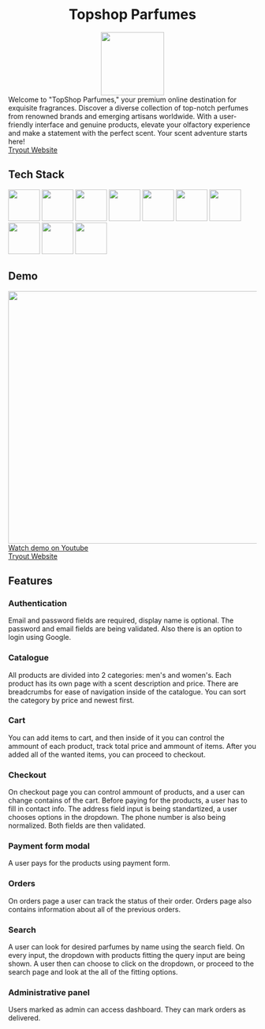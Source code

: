 <div align='center'> 
<h1>Topshop Parfumes</h1> 
  <img src='https://xn--d1ai6ai.xn--p1ai/design/desktop/img/pic/w2.png' height="128"/>
</div>
Welcome to "TopShop Parfumes," your premium online destination for exquisite fragrances. Discover a diverse collection of top-notch perfumes from renowned brands and emerging artisans worldwide. With a user-friendly interface and genuine products, elevate your olfactory experience and make a statement with the perfect scent. Your scent adventure starts here!
<br>
<div><a href='https://topshop-parfumes.netlify.app/'>Tryout Website</a></div>
<h2>Tech Stack</h2>
<span>
  <img src="https://cdn.jsdelivr.net/gh/devicons/devicon/icons/javascript/javascript-original.svg" width="64" height="64" />
  <img src="https://cdn.jsdelivr.net/gh/devicons/devicon/icons/typescript/typescript-original.svg" width="64" height="64" />
  <img src="https://cdn.jsdelivr.net/gh/devicons/devicon/icons/react/react-original-wordmark.svg" width="64" height="64" />
  <img src="https://reactrouter.com/_brand/react-router-stacked-color.png" height='64'/>
  <img src="https://cdn.jsdelivr.net/gh/devicons/devicon/icons/redux/redux-original.svg" width="64" height="64"/>
  <img src="https://user-images.githubusercontent.com/36799589/69492522-e6b41b80-0ec9-11ea-90d3-b37bacad7ca8.png" height='64'/>
  <img src="https://i.ytimg.com/vi/nF4vw3efUwY/maxresdefault.jpg" height='64' />
  <img src="https://cdn.jsdelivr.net/gh/devicons/devicon/icons/firebase/firebase-plain-wordmark.svg" width="64" height="64" />
  <img src="https://upload.wikimedia.org/wikipedia/commons/thumb/9/97/Netlify_logo_%282%29.svg/1200px-Netlify_logo_%282%29.svg.png" height="64"/>
  <img src="https://user-images.githubusercontent.com/2752551/30405068-a7733b34-989e-11e7-8f66-7badaf1373ed.png" height="64"/>
</span>
<h2>Demo</h2>
<img src="https://i.imgur.com/K8sMHFj.gif" height="512" />
<a href="https://www.youtube.com/watch?v=Qesd0xe01Mw">Watch demo on Youtube</a>
<div><a href='https://topshop-parfumes.netlify.app/'>Tryout Website</a></div>
<h2>Features</h2>
<h3>Authentication</h3>
Email and password fields are required, display name is optional. The password and email fields are being validated. Also there is an option to login using Google.
<h3>Catalogue</h3>
All products are divided into 2 categories: men's and women's. Each product has its own page with a scent description and price. There are breadcrumbs for ease of navigation inside of the catalogue. You can sort the category by price and newest first.
<h3>Cart</h3>
You can add items to cart, and then inside of it you can control the ammount of each product, track total price and ammount of items. After you added all of the wanted items, you can proceed to checkout.
<h3>Checkout</h3>
On checkout page you can control ammount of products, and a user can change contains of the cart. Before paying for the products, a user has to fill in contact info. The address field input is being standartized, a user chooses options in the dropdown. The phone number is also being normalized. Both fields are then validated.
<h3>Payment form modal</h3>
A user pays for the products using payment form.
<h3>Orders</h3>
On orders page a user can track the status of their order. Orders page also contains information about all of the previous orders.
<h3>Search</h3>
A user can look for desired parfumes by name using the search field. On every input, the dropdown with products fitting the query input are being shown. A user then can choose to click on the dropdown, or proceed to the search page and look at the all of the fitting options.
<h3>Administrative panel</h3>
Users marked as admin can access dashboard. They can mark orders as delivered.
